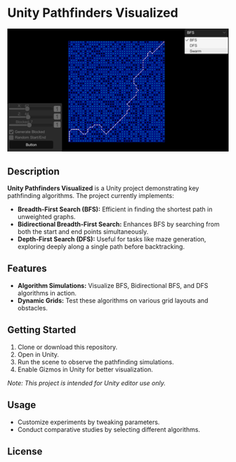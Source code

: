 # Unity Pathfinders Visualized

![BFS Example](https://github.com/Silent0Wings/Unity-Pathfinders-Visualized/blob/main/ScreenShot/BFS%20(6).png)

## Description
**Unity Pathfinders Visualized** is a Unity project demonstrating key pathfinding algorithms. The project currently implements:
- **Breadth-First Search (BFS):** Efficient in finding the shortest path in unweighted graphs.
- **Bidirectional Breadth-First Search:** Enhances BFS by searching from both the start and end points simultaneously.
- **Depth-First Search (DFS):** Useful for tasks like maze generation, exploring deeply along a single path before backtracking.

## Features
- **Algorithm Simulations:** Visualize BFS, Bidirectional BFS, and DFS algorithms in action.
- **Dynamic Grids:** Test these algorithms on various grid layouts and obstacles.

## Getting Started
1. Clone or download this repository.
2. Open in Unity.
3. Run the scene to observe the pathfinding simulations.
4. Enable Gizmos in Unity for better visualization.

*Note: This project is intended for Unity editor use only.*

## Usage
- Customize experiments by tweaking parameters.
- Conduct comparative studies by selecting different algorithms.

## License

